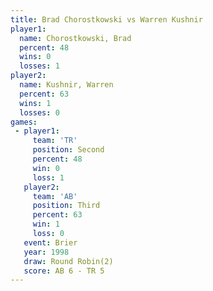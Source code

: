 ```yaml
---
title: Brad Chorostkowski vs Warren Kushnir
player1:                   
  name: Chorostkowski, Brad
  percent: 48              
  wins: 0                  
  losses: 1                
player2:                   
  name: Kushnir, Warren    
  percent: 63              
  wins: 1                  
  losses: 0                
games:
 - player1:          
     team: 'TR'      
     position: Second
     percent: 48     
     win: 0          
     loss: 1         
   player2:         
     team: 'AB'     
     position: Third
     percent: 63    
     win: 1         
     loss: 0        
   event: Brier        
   year: 1998          
   draw: Round Robin(2)
   score: AB 6 - TR 5  
---
```

